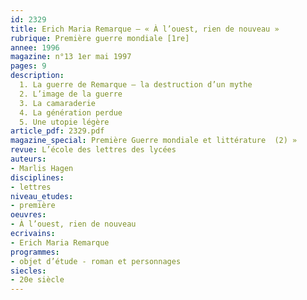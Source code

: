 ```yaml
---
id: 2329
title: Erich Maria Remarque – « À l’ouest, rien de nouveau »
rubrique: Première guerre mondiale [1re]
annee: 1996
magazine: n°13 1er mai 1997
pages: 9
description: 
  1. La guerre de Remarque – la destruction d’un mythe
  2. L’image de la guerre
  3. La camaraderie
  4. La génération perdue
  5. Une utopie légère
article_pdf: 2329.pdf
magazine_special: Première Guerre mondiale et littérature  (2) »
revue: L’école des lettres des lycées
auteurs:
- Marlis Hagen
disciplines:
- lettres
niveau_etudes:
- première
oeuvres:
- À l’ouest, rien de nouveau
ecrivains:
- Erich Maria Remarque
programmes:
- objet d’étude - roman et personnages
siecles:
- 20e siècle
---
```

